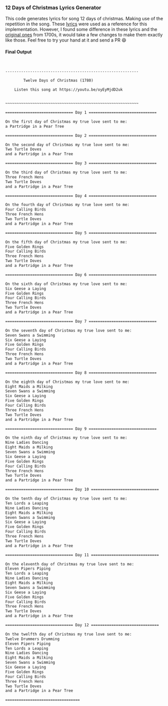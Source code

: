 ### 12 Days of Christmas Lyrics Generator

This code generates lyrics for song 12 days of christmas. Making use of 
the repetition in the song. These [lyrics](http://www.metrolyrics.com/12-days-of-christmas-lyrics-christmas-song.html) were used as a reference for this implementation. However, I found some difference in these lyrics and the [original ones](https://en.wikipedia.org/wiki/The_Twelve_Days_of_Christmas_(song)#/media/File:12_days_angus.png) from 1700s, it would take a few changes to make them exactly like those. Feel free to try your hand at it and send a PR :smile:

#### Final Output

```txt


-----------------------------------------------------------

		Twelve Days of Christmas (1780)

	Listen this song at https://youtu.be/oyEyMjdD2uk


~~~~~~~~~~~~~~~~~~~~~~~~~~~~~~~~~~~~~~~~~~~~~~~~~~~~~~~~~~~

============================== Day 1 ==============================

On the first day of Christmas my true love sent to me:
a Partridge in a Pear Tree

============================== Day 2 ==============================

On the second day of Christmas my true love sent to me:
Two Turtle Doves
and a Partridge in a Pear Tree

============================== Day 3 ==============================

On the third day of Christmas my true love sent to me:
Three French Hens
Two Turtle Doves
and a Partridge in a Pear Tree

============================== Day 4 ==============================

On the fourth day of Christmas my true love sent to me:
Four Calling Birds
Three French Hens
Two Turtle Doves
and a Partridge in a Pear Tree

============================== Day 5 ==============================

On the fifth day of Christmas my true love sent to me:
Five Golden Rings
Four Calling Birds
Three French Hens
Two Turtle Doves
and a Partridge in a Pear Tree

============================== Day 6 ==============================

On the sixth day of Christmas my true love sent to me:
Six Geese a Laying
Five Golden Rings
Four Calling Birds
Three French Hens
Two Turtle Doves
and a Partridge in a Pear Tree

============================== Day 7 ==============================

On the seventh day of Christmas my true love sent to me:
Seven Swans a Swimming
Six Geese a Laying
Five Golden Rings
Four Calling Birds
Three French Hens
Two Turtle Doves
and a Partridge in a Pear Tree

============================== Day 8 ==============================

On the eighth day of Christmas my true love sent to me:
Eight Maids a Milking
Seven Swans a Swimming
Six Geese a Laying
Five Golden Rings
Four Calling Birds
Three French Hens
Two Turtle Doves
and a Partridge in a Pear Tree

============================== Day 9 ==============================

On the ninth day of Christmas my true love sent to me:
Nine Ladies Dancing
Eight Maids a Milking
Seven Swans a Swimming
Six Geese a Laying
Five Golden Rings
Four Calling Birds
Three French Hens
Two Turtle Doves
and a Partridge in a Pear Tree

============================== Day 10 ==============================

On the tenth day of Christmas my true love sent to me:
Ten Lords a Leaping
Nine Ladies Dancing
Eight Maids a Milking
Seven Swans a Swimming
Six Geese a Laying
Five Golden Rings
Four Calling Birds
Three French Hens
Two Turtle Doves
and a Partridge in a Pear Tree

============================== Day 11 ==============================

On the eleventh day of Christmas my true love sent to me:
Eleven Pipers Piping
Ten Lords a Leaping
Nine Ladies Dancing
Eight Maids a Milking
Seven Swans a Swimming
Six Geese a Laying
Five Golden Rings
Four Calling Birds
Three French Hens
Two Turtle Doves
and a Partridge in a Pear Tree

============================== Day 12 ==============================

On the twelfth day of Christmas my true love sent to me:
Twelve Drummers Drumming
Eleven Pipers Piping
Ten Lords a Leaping
Nine Ladies Dancing
Eight Maids a Milking
Seven Swans a Swimming
Six Geese a Laying
Five Golden Rings
Four Calling Birds
Three French Hens
Two Turtle Doves
and a Partridge in a Pear Tree

=================================

```